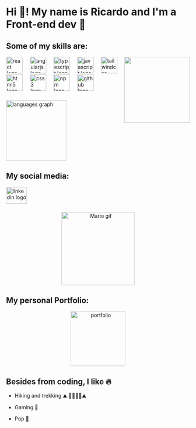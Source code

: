 <h1 align="left">Hi 👋! My name is Ricardo and I'm a Front-end dev 🚀</h1>

###

<div align="left" height="150">
  <h2 align="left">Some of my skills are: </h2>
   <img align="right" height="180" src="https://i.pinimg.com/originals/e6/da/c1/e6dac1038095d76596e8b1bd9653f569.gif"  />
  <img src="https://cdn.jsdelivr.net/gh/devicons/devicon/icons/react/react-original.svg" height="45" alt="react logo"  />
  <img width="12" />
  <img src="https://cdn.jsdelivr.net/gh/devicons/devicon/icons/angularjs/angularjs-plain.svg" height="45" alt="angularjs logo"  />
  <img width="12" />
  <img src="https://cdn.jsdelivr.net/gh/devicons/devicon/icons/typescript/typescript-plain.svg" height="45" alt="typescript logo"  />
  <img width="12" />
  <img src="https://cdn.jsdelivr.net/gh/devicons/devicon/icons/javascript/javascript-plain.svg" height="45" alt="javascript logo"  />
  <img width="12" />
  <img src="https://cdn.jsdelivr.net/gh/devicons/devicon/icons/tailwindcss/tailwindcss-original-wordmark.svg" height="45" alt="tailwindcss logo"  />
  <img width="12" />
  <img src="https://cdn.jsdelivr.net/gh/devicons/devicon/icons/html5/html5-original.svg" height="45" alt="html5 logo"  />
  <img width="12" />
  <img src="https://cdn.jsdelivr.net/gh/devicons/devicon/icons/css3/css3-original.svg" height="45" alt="css3 logo"  />
  <img width="12" />
  <img src="https://cdn.jsdelivr.net/gh/devicons/devicon/icons/npm/npm-original-wordmark.svg" height="45" alt="npm logo"  />
  <img width="12" />
  <img src="https://cdn.jsdelivr.net/gh/devicons/devicon/icons/github/github-original.svg" height="45" alt="github logo"  />
</div>

###

<div align="left">
  <img src="https://github-readme-stats.vercel.app/api/top-langs?username=RickyBv1&locale=en&hide_title=true&layout=compact&card_width=320&langs_count=5&theme=tokyonight&hide_border=false" height="165" alt="languages graph"  />
</div>

###

<div align="left">
  <h2 align="left">My social media: </h2>
  <a href="https://www.linkedin.com/in/camilo-escudero-ab0068191/" target="_blank">
    <img src="https://raw.githubusercontent.com/maurodesouza/profile-readme-generator/master/src/assets/icons/social/linkedin/default.svg" width="57"  height="45" alt="linkedin logo"  />
  </a>
</div>

###

<div align="center">
  <img src="https://media.giphy.com/media/YOvLZDgfKQ0Yk/giphy.gif" alt="Mario gif" height="200" />
</div>

###

<div align="center">
   <h2 align="left">My personal Portfolio: </h2>
  <a align="center" text-decoration="none" href="https://cescuderog20-portafolio.netlify.app/" target="_blank">
    <img src="https://cdn.freebiesupply.com/logos/large/2x/portfolio-logo-black-and-white.png" alt="portfolio" width="150" height="150">
  </a>
</div>

###

<div align="left">
  <h2 align="left">Besides from coding, I like 🔥</h2>
  <p align="left">
    
  - Hiking and trekking ⛰️ 🌲🚶‍♂️🌲⛰️ 
    
  - Gaming 👾
    
  - Pop 🎵
  </p>
</div>
